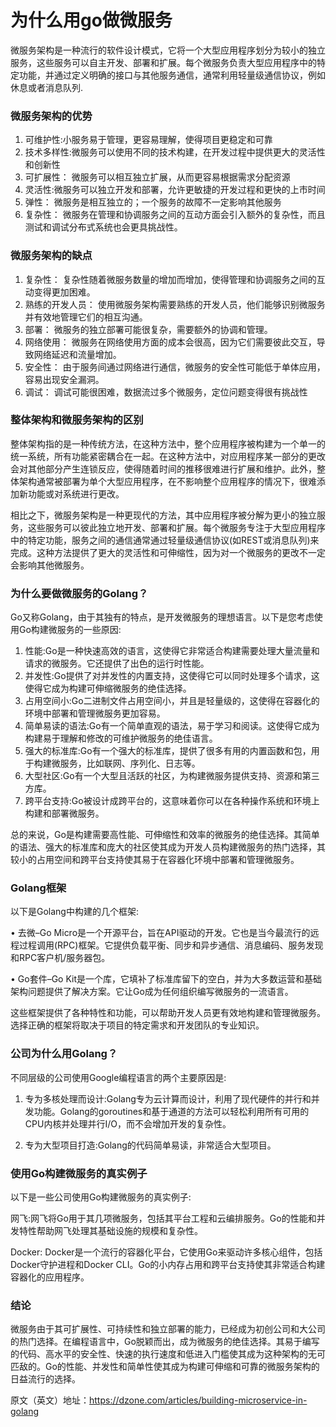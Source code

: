 # 为什么用go做微服务

微服务架构是一种流行的软件设计模式，它将一个大型应用程序划分为较小的独立服务，这些服务可以自主开发、部署和扩展。每个微服务负责大型应用程序中的特定功能，并通过定义明确的接口与其他服务通信，通常利用轻量级通信协议，例如休息或者消息队列.

### 微服务架构的优势

1. 可维护性:小服务易于管理，更容易理解，使得项目更稳定和可靠
2. 技术多样性:微服务可以使用不同的技术构建，在开发过程中提供更大的灵活性和创新性
3. 可扩展性： 微服务可以相互独立扩展，从而更容易根据需求分配资源
4. 灵活性:微服务可以独立开发和部署，允许更敏捷的开发过程和更快的上市时间
5. 弹性： 微服务是相互独立的；一个服务的故障不一定影响其他服务
6. 复杂性： 微服务在管理和协调服务之间的互动方面会引入额外的复杂性，而且测试和调试分布式系统也会更具挑战性。


### 微服务架构的缺点

1. 复杂性： 复杂性随着微服务数量的增加而增加，使得管理和协调服务之间的互动变得更加困难。
2. 熟练的开发人员： 使用微服务架构需要熟练的开发人员，他们能够识别微服务并有效地管理它们的相互沟通。
3. 部署： 微服务的独立部署可能很复杂，需要额外的协调和管理。
4. 网络使用： 微服务在网络使用方面的成本会很高，因为它们需要彼此交互，导致网络延迟和流量增加。
5. 安全性： 由于服务间通过网络进行通信，微服务的安全性可能低于单体应用，容易出现安全漏洞。
6. 调试： 调试可能很困难，数据流过多个微服务，定位问题变得很有挑战性



### 整体架构和微服务架构的区别

整体架构指的是一种传统方法，在这种方法中，整个应用程序被构建为一个单一的统一系统，所有功能紧密耦合在一起。在这种方法中，对应用程序某一部分的更改会对其他部分产生连锁反应，使得随着时间的推移很难进行扩展和维护。此外，整体架构通常被部署为单个大型应用程序，在不影响整个应用程序的情况下，很难添加新功能或对系统进行更改。

相比之下，微服务架构是一种更现代的方法，其中应用程序被分解为更小的独立服务，这些服务可以彼此独立地开发、部署和扩展。每个微服务专注于大型应用程序中的特定功能，服务之间的通信通常通过轻量级通信协议(如REST或消息队列)来完成。这种方法提供了更大的灵活性和可伸缩性，因为对一个微服务的更改不一定会影响其他微服务。






### 为什么要做微服务的Golang？

Go又称Golang，由于其独有的特点，是开发微服务的理想语言。以下是您考虑使用Go构建微服务的一些原因:

1. 性能:Go是一种快速高效的语言，这使得它非常适合构建需要处理大量流量和请求的微服务。它还提供了出色的运行时性能。
2. 并发性:Go提供了对并发性的内置支持，这使得它可以同时处理多个请求，这使得它成为构建可伸缩微服务的绝佳选择。
3. 占用空间小:Go二进制文件占用空间小，并且是轻量级的，这使得在容器化的环境中部署和管理微服务更加容易。
4. 简单易读的语法:Go有一个简单直观的语法，易于学习和阅读。这使得它成为构建易于理解和修改的可维护微服务的绝佳语言。
5. 强大的标准库:Go有一个强大的标准库，提供了很多有用的内置函数和包，用于构建微服务，比如联网、序列化、日志等。
6. 大型社区:Go有一个大型且活跃的社区，为构建微服务提供支持、资源和第三方库。
7. 跨平台支持:Go被设计成跨平台的，这意味着你可以在各种操作系统和环境上构建和部署微服务。

总的来说，Go是构建需要高性能、可伸缩性和效率的微服务的绝佳选择。其简单的语法、强大的标准库和庞大的社区使其成为开发人员构建微服务的热门选择，其较小的占用空间和跨平台支持使其易于在容器化环境中部署和管理微服务。






### Golang框架

以下是Golang中构建的几个框架:

• 去微–Go Micro是一个开源平台，旨在API驱动的开发。它也是当今最流行的远程过程调用(RPC)框架。它提供负载平衡、同步和异步通信、消息编码、服务发现和RPC客户机/服务器包。

• Go套件–Go Kit是一个库，它填补了标准库留下的空白，并为大多数运营和基础架构问题提供了解决方案。它让Go成为任何组织编写微服务的一流语言。

这些框架提供了各种特性和功能，可以帮助开发人员更有效地构建和管理微服务。选择正确的框架将取决于项目的特定需求和开发团队的专业知识。




### 公司为什么用Golang？

不同层级的公司使用Google编程语言的两个主要原因是:

1. 专为多核处理而设计:Golang专为云计算而设计，利用了现代硬件的并行和并发功能。Golang的goroutines和基于通道的方法可以轻松利用所有可用的CPU内核并处理并行I/O，而不会增加开发的复杂性。

2. 专为大型项目打造:Golang的代码简单易读，非常适合大型项目。




### 使用Go构建微服务的真实例子


以下是一些公司使用Go构建微服务的真实例子:

网飞:网飞将Go用于其几项微服务，包括其平台工程和云编排服务。Go的性能和并发特性帮助网飞处理其基础设施的规模和复杂性。

Docker: Docker是一个流行的容器化平台，它使用Go来驱动许多核心组件，包括Docker守护进程和Docker CLI。Go的小内存占用和跨平台支持使其非常适合构建容器化的应用程序。

### 结论

微服务由于其可扩展性、可持续性和独立部署的能力，已经成为初创公司和大公司的热门选择。在编程语言中，Go脱颖而出，成为微服务的绝佳选择。其易于编写的代码、高水平的安全性、快速的执行速度和低进入门槛使其成为这种架构的无可匹敌的。Go的性能、并发性和简单性使其成为构建可伸缩和可靠的微服务架构的日益流行的选择。



原文（英文）地址：<https://dzone.com/articles/building-microservice-in-golang>

